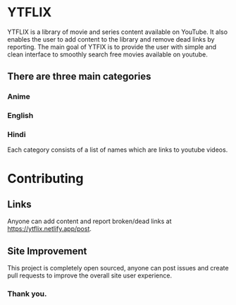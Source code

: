 # YTFLIX
YTFLIX is a library of movie and series content available on YouTube. It also enables the user to add content to the library and remove dead links by reporting. The main goal of YTFIX is to provide the user with simple and clean interface to smoothly search free movies available on youtube.

## There are three main categories

### Anime
### English
### Hindi

Each category consists of a list of names which are links to youtube videos.

# Contributing
## Links
Anyone can add content and report broken/dead links at https://ytflix.netlify.app/post.
## Site Improvement
This project is completely open sourced, anyone can post issues and create pull requests to improve the overall site user experience.
### Thank you.
